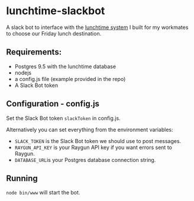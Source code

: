 # lunchtime-slackbot

A slack bot to interface with the [lunchtime system](https://github.com/jamiepenney/lunchtime)
I built for my workmates to choose our Friday lunch destination.

## Requirements:
* Postgres 9.5 with the lunchtime database
* nodejs
* a config.js file (example provided in the repo)
* A Slack Bot token

## Configuration - config.js

Set the Slack Bot token `slackToken` in config.js.

Alternatively you can set everything from the environment variables:

* `SLACK_TOKEN` is the Slack Bot token we should use to post messages.
* `RAYGUN_API_KEY` is your Raygun API key if you want errors sent to Raygun.
* `DATABASE_URL`is your Postgres database connection string.

## Running
`node bin/www` will start the bot.

